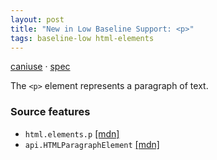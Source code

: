 ```yaml
---
layout: post
title: "New in Low Baseline Support: <p>"
tags: baseline-low html-elements
---
```


[caniuse](https://caniuse.com/?search=p) · [spec](https://html.spec.whatwg.org/multipage/grouping-content.html#the-p-element)

The `<p>` element represents a paragraph of text.

### Source features

- ``html.elements.p`` [[mdn]](https://developer.mozilla.org/en-US/search?q=html.elements.p)
- ``api.HTMLParagraphElement`` [[mdn]](https://developer.mozilla.org/en-US/search?q=api.HTMLParagraphElement)

